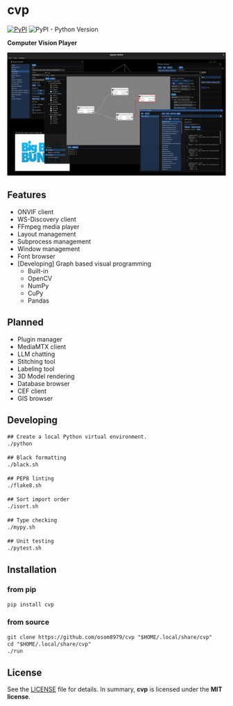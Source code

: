 # cvp

[![PyPI](https://img.shields.io/pypi/v/cvp?style=flat-square)](https://pypi.org/project/cvp/)
![PyPI - Python Version](https://img.shields.io/pypi/pyversions/cvp?style=flat-square)

**Computer Vision Player**

![Screenshot](./docs/images/screenshot.jpg)

## Features

* ONVIF client
* WS-Discovery client
* FFmpeg media player
* Layout management
* Subprocess management
* Window management
* Font browser
* [Developing] Graph based visual programming
  * Built-in
  * OpenCV
  * NumPy
  * CuPy
  * Pandas

## Planned

* Plugin manager
* MediaMTX client
* LLM chatting
* Stitching tool
* Labeling tool
* 3D Model rendering
* Database browser
* CEF client
* GIS browser

## Developing

```shell
## Create a local Python virtual environment.
./python

## Black formatting
./black.sh

## PEP8 linting
./flake8.sh

## Sort import order
./isort.sh

## Type checking
./mypy.sh

## Unit testing
./pytest.sh
```

## Installation

### from pip

```shell
pip install cvp
```

### from source

```shell
git clone https://github.com/osom8979/cvp "$HOME/.local/share/cvp"
cd "$HOME/.local/share/cvp"
./run
```

## License

See the [LICENSE](./LICENSE) file for details. In summary,
**cvp** is licensed under the **MIT license**.
